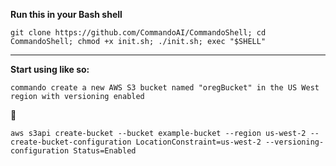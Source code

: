 **Run this in your Bash shell**

```
git clone https://github.com/CommandoAI/CommandoShell; cd CommandoShell; chmod +x init.sh; ./init.sh; exec "$SHELL"
```
***
**Start using like so:**

```
commando create a new AWS S3 bucket named "oregBucket" in the US West region with versioning enabled
```

:arrow_down_small:

```
aws s3api create-bucket --bucket example-bucket --region us-west-2 --create-bucket-configuration LocationConstraint=us-west-2 --versioning-configuration Status=Enabled
```
